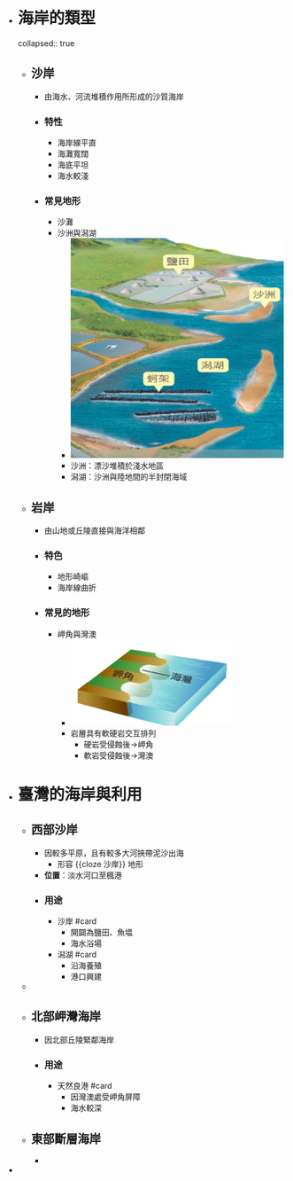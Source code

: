 - # 海岸的類型
  collapsed:: true
	- ## 沙岸
		- 由海水、河流堆積作用所形成的沙質海岸
		- ### 特性
			- 海岸線平直
			- 海灘寬闊
			- 海底平坦
			- 海水較淺
		- ### 常見地形
			- 沙灘
			- 沙洲與潟湖
				- ![image.png](../assets/image_1657010166119_0.png)
				- 沙洲：漂沙堆積於淺水地區
				- 潟湖：沙洲與陸地間的半封閉海域
	- ## 岩岸
		- 由山地或丘陵直接與海洋相鄰
		- ### 特色
			- 地形崎嶇
			- 海岸線曲折
		- ### 常見的地形
			- 岬角與灣澳
				- ![image.png](../assets/image_1657010418966_0.png)
				- 岩層具有軟硬岩交互排列
					- 硬岩受侵蝕後->岬角
					- 軟岩受侵蝕後->灣澳
- # 臺灣的海岸與利用
	- ## 西部沙岸
		- 因較多平原，且有較多大河挾帶泥沙出海
			- 形容 {{cloze 沙岸}} 地形
		- **位置**：淡水河口至楓港
		- ### 用途
			- 沙岸 #card
				- 開闢為鹽田、魚塭
				- 海水浴場
			- 潟湖 #card
				- 沿海養殖
				- 港口興建
	-
	- ## 北部岬灣海岸
		- 因北部丘陵緊鄰海岸
		- ### 用途
			- 天然良港 #card
				- 因灣澳處受岬角屏障
				- 海水較深
	- ## 東部斷層海岸
		-
-
